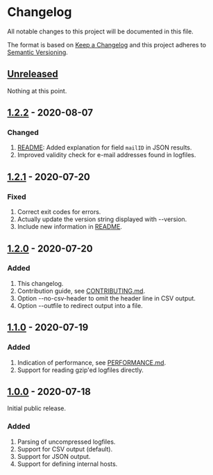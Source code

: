 # Changelog

All notable changes to this project will be documented in this file.

The format is based on [Keep a Changelog](https://keepachangelog.com/en/1.1.0/) and this project adheres to [Semantic Versioning](https://semver.org/spec/v2.0.0.html).

## [Unreleased]

Nothing at this point.

## [1.2.2] - 2020-08-07

### Changed

1. [README]: Added explanation for field `mailID` in JSON results.
1. Improved validity check for e-mail addresses found in logfiles.

## [1.2.1] - 2020-07-20

### Fixed

1. Correct exit codes for errors.
1. Actually update the version string displayed with --version.
1. Include new information in [README].

## [1.2.0] - 2020-07-20

### Added

1. This changelog.
1. Contribution guide, see [CONTRIBUTING.md](CONTRIBUTING.md).
1. Option --no-csv-header to omit the header line in CSV output.
1. Option --outfile to redirect output into a file.

## [1.1.0] - 2020-07-19

### Added

1. Indication of performance, see [PERFORMANCE.md](PERFORMANCE.md).
1. Support for reading gzip'ed logfiles directly.

## [1.0.0] - 2020-07-18

Initial public release.

### Added

1. Parsing of uncompressed logfiles.
1. Support for CSV output (default).
1. Support for JSON output.
1. Support for defining internal hosts.

[Unreleased]: https://gitlab.com/rbrt-weiler/sophos-sg-smtp-logparser/-/compare/v1.2.2...master
[1.2.2]: https://gitlab.com/rbrt-weiler/sophos-sg-smtp-logparser/-/compare/v1.2.1...v1.2.2
[1.2.1]: https://gitlab.com/rbrt-weiler/sophos-sg-smtp-logparser/-/compare/v1.2.0...v1.2.1
[1.2.0]: https://gitlab.com/rbrt-weiler/sophos-sg-smtp-logparser/-/compare/v1.1.0...v1.2.0
[1.1.0]: https://gitlab.com/rbrt-weiler/sophos-sg-smtp-logparser/-/compare/v1.0.0...v1.1.0
[1.0.0]: https://gitlab.com/rbrt-weiler/sophos-sg-smtp-logparser/-/tree/v1.0.0
[README]: README.md
